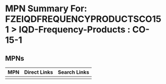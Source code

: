 



# MPN Summary For: FZEIQDFREQUENCYPRODUCTSCO151 > IQD-Frequency-Products : CO-15-1

## MPNs
  

|MPN|Direct Links|Search Links|
| :--- | :--- | :--- |
||||
